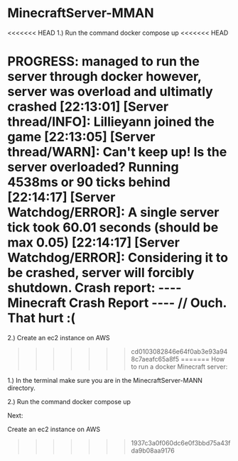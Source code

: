 # MinecraftServer-MMAN

<<<<<<< HEAD
1.) Run the command docker compose up
<<<<<<< HEAD



PROGRESS:
managed to run the server through docker however, server was overload and ultimatly crashed
[22:13:01] [Server thread/INFO]: Lillieyann joined the game
[22:13:05] [Server thread/WARN]: Can't keep up! Is the server overloaded? Running 4538ms or 90 ticks behind
[22:14:17] [Server Watchdog/ERROR]: A single server tick took 60.01 seconds (should be max 0.05)
[22:14:17] [Server Watchdog/ERROR]: Considering it to be crashed, server will forcibly shutdown.
Crash report:
---- Minecraft Crash Report ----
// Ouch. That hurt :(
=======
2.) Create an ec2 instance on AWS
>>>>>>> cd0103082846e64f0ab3e93a948c7aeafc65a8f5
=======
How to run a docker Minecraft server:
 
1.) In the terminal make sure you are in the MinecraftServer-MANN directory.

2.) Run the command docker compose up


Next:

Create an ec2 instance on AWS
>>>>>>> 1937c3a0f060dc6e0f3bbd75a43fda9b08aa9176
